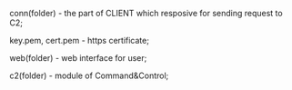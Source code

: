 conn(folder) - the part of CLIENT which resposive for sending request to C2;

key.pem, cert.pem - https certificate;

web(folder) - web interface for user;

c2(folder) - module of Command&Control;